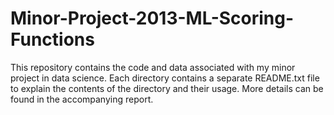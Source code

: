 # Minor-Project-2013-ML-Scoring-Functions

This repository contains the code and data associated with my minor project in data science. Each directory contains a separate README.txt file to explain the contents of the directory and their usage. More details can be found in the accompanying report. 
